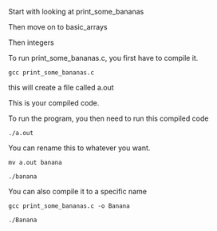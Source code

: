 Start with looking at print_some_bananas

Then move on to basic_arrays

Then integers



To run print_some_bananas.c, you first have to compile it.

`gcc print_some_bananas.c`

this will create a file called a.out

This is your compiled code.

To run the program, you then need to run this compiled code

`./a.out`

You can rename this to whatever you want.

`mv a.out banana`

`./banana`

You can also compile it to a specific name

`gcc print_some_bananas.c -o Banana`

`./Banana`




